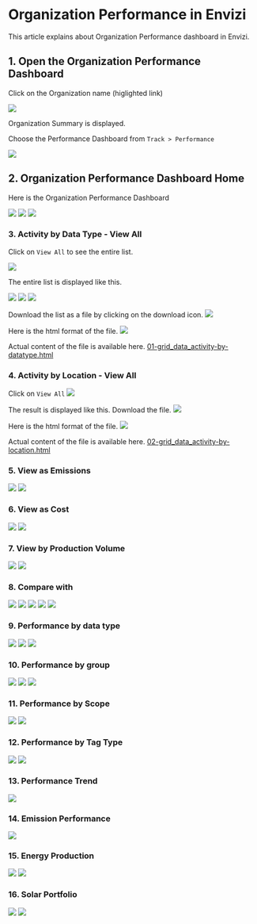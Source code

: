 # Organization Performance in Envizi

This article explains about Organization Performance dashboard in Envizi. 

## 1. Open the Organization Performance Dashboard

Click on the Organization name (higlighted link)

<img src="images/image-10.png">

Organization Summary is displayed.

Choose the Performance Dashboard from `Track > Performance`

<img src="images/image-11.png">

## 2. Organization Performance Dashboard Home

Here is the Organization Performance Dashboard

<img src="images/image-13.png">
<img src="images/image-14.png">
<img src="images/image-15.png">

### 3. Activity by Data Type - View All

Click on `View All` to see the entire list.

<img src="images/image-16.png">

The entire list is displayed like this.

<img src="images/image-17.png">
<img src="images/image-18.png">
<img src="images/image-19.png">

Download the list as a file by clicking on the download icon.
<img src="images/image-20.png">

Here is the html format of the file.
<img src="images/image-21.png">

Actual content of the file is available here. [01-grid_data_activity-by-datatype.html](./files/01-grid_data_activity-by-datatype.html)


### 4. Activity by Location - View All

Click on `View All`
<img src="images/image-22.png">

The result is displayed like this. Download the file.
<img src="images/image-23.png">

Here is the html format of the file.
<img src="images/image-24.png">

Actual content of the file is available here. [02-grid_data_activity-by-location.html](./files/02-grid_data_activity-by-location.html)


### 5. View as Emissions

<img src="images/image-25.png">
<img src="images/image-26.png">

### 6. View as Cost

<img src="images/image-27.png">
<img src="images/image-28.png">

### 7. View by Production Volume

<img src="images/image-29.png">
<img src="images/image-30.png">


### 8. Compare with

<img src="images/image-31.png">
<img src="images/image-32.png">
<img src="images/image-33.png">
<img src="images/image-34.png">
<img src="images/image-35.png">


### 9. Performance by data type

<img src="images/image-36.png">
<img src="images/image-37.png">
<img src="images/image-38.png">

### 10. Performance by group

<img src="images/image-39.png">

<img src="images/image-40.png">
<img src="images/image-41.png">

### 11. Performance by Scope

<img src="images/image-43.png">
<img src="images/image-44.png">

### 12. Performance by Tag Type 

<img src="images/image-45.png">
<img src="images/image-46.png">

### 13. Performance Trend 

<img src="images/image-47.png">

### 14. Emission Performance

<img src="images/image-48.png">

### 15. Energy Production

<img src="images/image-49.png">
<img src="images/image-50.png">

### 16. Solar Portfolio

<img src="images/image-51.png">
<img src="images/image-52.png">
